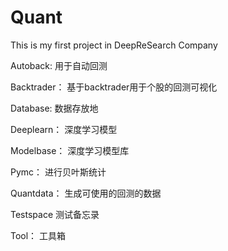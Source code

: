 # Quant
This is my first project  in DeepReSearch Company


Autoback:
用于自动回测

Backtrader：
基于backtrader用于个股的回测可视化

Database:
数据存放地

Deeplearn：
深度学习模型

Modelbase：
深度学习模型库

Pymc：
进行贝叶斯统计

Quantdata：
生成可使用的回测的数据

Testspace
测试备忘录

Tool：
工具箱
